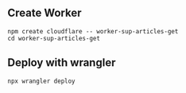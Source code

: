 
## Create Worker
```
npm create cloudflare -- worker-sup-articles-get
cd worker-sup-articles-get
```

## Deploy with wrangler
```
npx wrangler deploy
```
